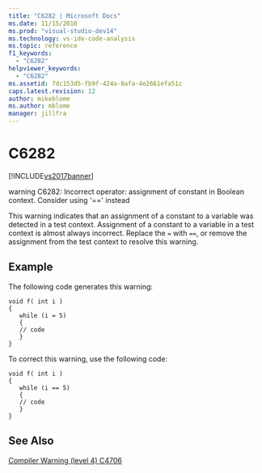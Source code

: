 ```yaml
---
title: "C6282 | Microsoft Docs"
ms.date: 11/15/2016
ms.prod: "visual-studio-dev14"
ms.technology: vs-ide-code-analysis
ms.topic: reference
f1_keywords: 
  - "C6282"
helpviewer_keywords: 
  - "C6282"
ms.assetid: 7dc153d5-fb9f-424a-8afa-4e2661efa51c
caps.latest.revision: 12
author: mikeblome
ms.author: mblome
manager: jillfra
---
```

# C6282
[!INCLUDE[vs2017banner](../includes/vs2017banner.md)]

warning C6282: Incorrect operator: assignment of constant in Boolean context. Consider using '==' instead  
  
 This warning indicates that an assignment of a constant to a variable was detected in a test context. Assignment of a constant to a variable in a test context is almost always incorrect. Replace the `=` with `==`, or remove the assignment from the test context to resolve this warning.  
  
## Example  
 The following code generates this warning:  
  
```  
void f( int i )  
{  
   while (i = 5)  
   {  
   // code    
   }  
}  
```  
  
 To correct this warning, use the following code:  
  
```  
void f( int i )  
{  
   while (i == 5)  
   {  
   // code    
   }  
}  
```  
  
## See Also  
 [Compiler Warning (level 4) C4706](http://msdn.microsoft.com/library/89cd3f4f-812c-4a4b-9426-65a5a6d1b99c)
